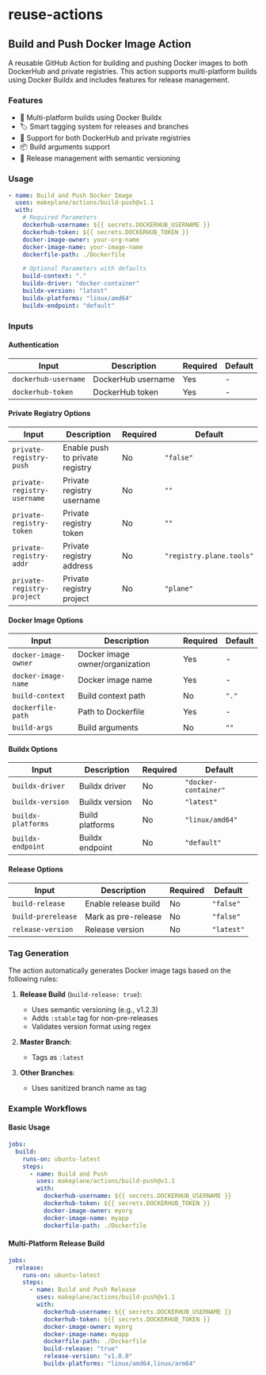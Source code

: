 # reuse-actions

## Build and Push Docker Image Action

A reusable GitHub Action for building and pushing Docker images to both DockerHub and private registries. This action supports multi-platform builds using Docker Buildx and includes features for release management.

### Features

- 🔄 Multi-platform builds using Docker Buildx
- 🏷️ Smart tagging system for releases and branches
- 🔐 Support for both DockerHub and private registries
- 📦 Build arguments support
- 🚀 Release management with semantic versioning

### Usage

```yaml
- name: Build and Push Docker Image
  uses: makeplane/actions/build-push@v1.1
  with:
    # Required Parameters
    dockerhub-username: ${{ secrets.DOCKERHUB_USERNAME }}
    dockerhub-token: ${{ secrets.DOCKERHUB_TOKEN }}
    docker-image-owner: your-org-name
    docker-image-name: your-image-name
    dockerfile-path: ./Dockerfile

    # Optional Parameters with defaults
    build-context: "."
    buildx-driver: "docker-container"
    buildx-version: "latest"
    buildx-platforms: "linux/amd64"
    buildx-endpoint: "default"
```

### Inputs

#### Authentication
| Input | Description | Required | Default |
|-------|-------------|----------|---------|
| `dockerhub-username` | DockerHub username | Yes | - |
| `dockerhub-token` | DockerHub token | Yes | - |

#### Private Registry Options
| Input | Description | Required | Default |
|-------|-------------|----------|---------|
| `private-registry-push` | Enable push to private registry | No | `"false"` |
| `private-registry-username` | Private registry username | No | `""` |
| `private-registry-token` | Private registry token | No | `""` |
| `private-registry-addr` | Private registry address | No | `"registry.plane.tools"` |
| `private-registry-project` | Private registry project | No | `"plane"` |

#### Docker Image Options
| Input | Description | Required | Default |
|-------|-------------|----------|---------|
| `docker-image-owner` | Docker image owner/organization | Yes | - |
| `docker-image-name` | Docker image name | Yes | - |
| `build-context` | Build context path | No | `"."` |
| `dockerfile-path` | Path to Dockerfile | Yes | - |
| `build-args` | Build arguments | No | `""` |

#### Buildx Options
| Input | Description | Required | Default |
|-------|-------------|----------|---------|
| `buildx-driver` | Buildx driver | No | `"docker-container"` |
| `buildx-version` | Buildx version | No | `"latest"` |
| `buildx-platforms` | Build platforms | No | `"linux/amd64"` |
| `buildx-endpoint` | Buildx endpoint | No | `"default"` |

#### Release Options
| Input | Description | Required | Default |
|-------|-------------|----------|---------|
| `build-release` | Enable release build | No | `"false"` |
| `build-prerelease` | Mark as pre-release | No | `"false"` |
| `release-version` | Release version | No | `"latest"` |

### Tag Generation

The action automatically generates Docker image tags based on the following rules:

1. **Release Build** (`build-release: true`):
   - Uses semantic versioning (e.g., v1.2.3)
   - Adds `:stable` tag for non-pre-releases
   - Validates version format using regex

2. **Master Branch**:
   - Tags as `:latest`

3. **Other Branches**:
   - Uses sanitized branch name as tag

### Example Workflows

#### Basic Usage
```yaml
jobs:
  build:
    runs-on: ubuntu-latest
    steps:
      - name: Build and Push
        uses: makeplane/actions/build-push@v1.1
        with:
          dockerhub-username: ${{ secrets.DOCKERHUB_USERNAME }}
          dockerhub-token: ${{ secrets.DOCKERHUB_TOKEN }}
          docker-image-owner: myorg
          docker-image-name: myapp
          dockerfile-path: ./Dockerfile
```

#### Multi-Platform Release Build
```yaml
jobs:
  release:
    runs-on: ubuntu-latest
    steps:
      - name: Build and Push Release
        uses: makeplane/actions/build-push@v1.1
        with:
          dockerhub-username: ${{ secrets.DOCKERHUB_USERNAME }}
          dockerhub-token: ${{ secrets.DOCKERHUB_TOKEN }}
          docker-image-owner: myorg
          docker-image-name: myapp
          dockerfile-path: ./Dockerfile
          build-release: "true"
          release-version: "v1.0.0"
          buildx-platforms: "linux/amd64,linux/arm64"
```

